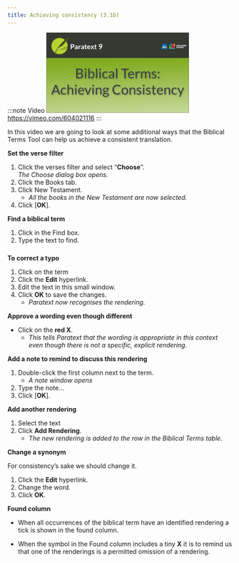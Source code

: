 ```yaml
---
title: Achieving consistency (3.1b)
---
```


:::note Video
[![ ](../../media/3.1b.png)](https://vimeo.com/604021116)  
https://vimeo.com/604021116
:::

In this video we are going to look at some additional ways that the Biblical Terms Tool can help us achieve a consistent translation.

**Set the verse filter**

1.  Click the verses filter and select “**Choose**”.  
   *The Choose dialog box opens.*
1.  Click the Books tab.
1.  Click New Testament.    
    -  *All the books in the New Testament are now selected.*
1.  Click [**OK**].

**Find a biblical term**

1.  Click in the Find box.
1.  Type the text to find.

#####

**To correct a typo**

1.  Click on the term
1.  Click the **Edit** hyperlink.
1.  Edit the text in this small window.
1.  Click **OK** to save the changes.  
    -  *Paratext now recognises the rendering*.

**Approve a wording even though different**

-  Click on the **red X**.  
    -  *This tells Paratext that the wording is appropriate in this context even though there is not a specific, explicit rendering*.

**Add a note to remind to discuss this rendering**

1.  Double-click the first column next to the term.  
    -  *A note window opens*
1.  Type the note…
1.  Click [**OK**].

**Add another rendering**

1.  Select the text
1.  Click **Add Rendering**.  
    -  *The new rendering is added to the row in the Biblical Terms table*.

**Change a synonym**

For consistency’s sake we should change it.

1.  Click the **Edit** hyperlink.
1.  Change the word.
1.  Click **OK**.



**Found column**

-  When all occurrences of the biblical term have an identified rendering a tick is shown in the found column.

-  When the symbol in the Found column includes a tiny **X** it is to remind us that one of the renderings is a permitted omission of a rendering.

